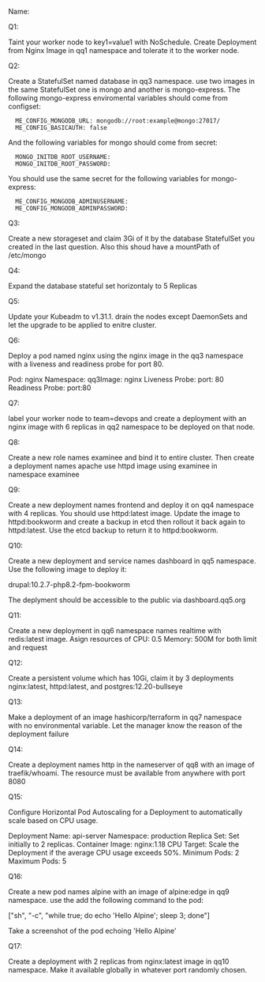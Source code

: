Name:

Q1:

Taint your worker node to key1=value1 with NoSchedule. Create Deployment from Nginx Image in qq1 namespace and tolerate it to the worker node.

Q2:

Create a StatefulSet named database in qq3 namespace. use two images in the same StatefulSet one is mongo and another is mongo-express. The following mongo-express enviromental variables should come from configset:

      ME_CONFIG_MONGODB_URL: mongodb://root:example@mongo:27017/
      ME_CONFIG_BASICAUTH: false

And the following variables for mongo should come from secret:

      MONGO_INITDB_ROOT_USERNAME:
      MONGO_INITDB_ROOT_PASSWORD:

You should use the same secret for the following variables for mongo-express:

      ME_CONFIG_MONGODB_ADMINUSERNAME:
      ME_CONFIG_MONGODB_ADMINPASSWORD:

Q3:

Create a new storageset and claim 3Gi of it by the database StatefulSet you created in the last question. Also this shoud have a mountPath of /etc/mongo

Q4:

Expand the database stateful set horizontaly to 5 Replicas

Q5:

Update your Kubeadm to v1.31.1. drain the nodes except DaemonSets and let the upgrade to be applied to enitre cluster.

Q6:

Deploy a pod named nginx using the nginx image in the qq3 namespace with a liveness and readiness probe for port 80.

Pod: nginx Namespace: qq3Image: nginx Liveness Probe: port: 80 Readiness Probe: port:80

Q7:

label your worker node to team=devops and create a deployment with an nginx image with 6 replicas in qq2 namespace to be deployed on that node.

Q8:

Create a new role names examinee and bind it to entire cluster. Then create a deployment names apache use httpd image using examinee in namespace examinee

Q9:

Create a new deployment names frontend and deploy it on qq4 namespace with 4 replicas. You should use httpd:latest image. Update the image to httpd:bookworm and create a backup in etcd then rollout it back again to httpd:latest. Use the etcd backup to return it to httpd:bookworm.

Q10:

Create a new deployment and service names dashboard in qq5 namespace. Use the following image to deploy it:

drupal:10.2.7-php8.2-fpm-bookworm

The deplyment should be accessible to the public via dashboard.qq5.org

Q11:

Create a new deployment in qq6 namespace names realtime with redis:latest image. Asign resources of CPU: 0.5 Memory: 500M for both limit and request

Q12:

Create a persistent volume which has 10Gi, claim it by 3 deployments nginx:latest, httpd:latest, and postgres:12.20-bullseye

Q13:

Make a deployment of an image hashicorp/terraform in qq7 namespace with no environmental variable. Let the manager know the reason of the deployment failure

Q14:

Create a deployment names http in the nameserver of qq8 with an image of traefik/whoami. The resource must be available from anywhere with port 8080

Q15:

Configure Horizontal Pod Autoscaling for a Deployment to automatically scale based on CPU usage.

Deployment Name: api-server
Namespace: production
Replica Set: Set initially to 2 replicas.
Container Image: nginx:1.18
CPU Target: Scale the Deployment if the average CPU usage exceeds 50%.
Minimum Pods: 2
Maximum Pods: 5

Q16:

Create a new pod names alpine with an image of alpine:edge in qq9 namespace. use the add the following command to the pod:

["sh", "-c", "while true; do echo 'Hello Alpine'; sleep 3; done"]

Take a screenshot of the pod echoing 'Hello Alpine'

Q17:

Create a deployment with 2 replicas from nginx:latest image in qq10 namespace. Make it available globally in whatever port randomly chosen.
